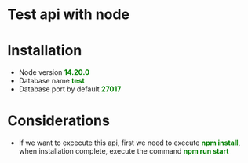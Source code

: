 # Test api with node


# Installation

- Node version <strong style="color: green">14.20.0</strong>
- Database name <strong style="color: green">test</strong>
- Database port by default <strong style="color: green">27017</strong>

# Considerations

- If we want to excecute this api, first we need to execute <strong style="color: green; cursor: pointer">npm
  install</strong>,<br> when installation complete, execute the command <strong style="color: green; crusor: pointer">
  npm run start</strong>
